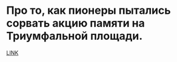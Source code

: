 # Про то, как пионеры пытались сорвать акцию памяти на Триумфальной площади.



[LINK](https://varlamov.ru/233486.html)